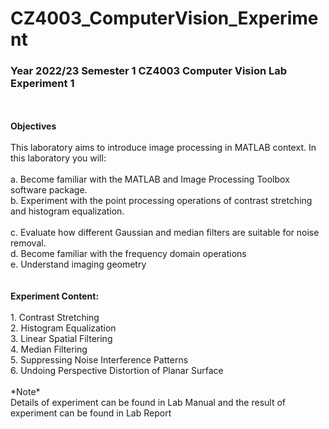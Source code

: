 # CZ4003_ComputerVision_Experiment
### Year 2022/23 Semester 1 CZ4003 Computer Vision Lab Experiment 1
<br>
<br>
<b>Objectives</b><br><br>
This laboratory aims to introduce image processing in MATLAB context. In this laboratory you will:<br><br>
a. Become familiar with the MATLAB and Image Processing Toolbox software package.<br>
b. Experiment with the point processing operations of contrast stretching and histogram
equalization.<br><br>
c. Evaluate how different Gaussian and median filters are suitable for noise removal.<br>
d. Become familiar with the frequency domain operations<br>
e. Understand imaging geometry<br>
<br>
<br>
<b>Experiment Content:</b><br><br>
1. Contrast Stretching<br>
2. Histogram Equalization<br>
3. Linear Spatial Filtering <br>
4. Median Filtering<br>
5. Suppressing Noise Interference Patterns <br>
6. Undoing Perspective Distortion of Planar Surface<br>
<br>
*Note*<br>
Details of experiment can be found in Lab Manual and the result of experiment can be found in Lab Report<br>
<br>

